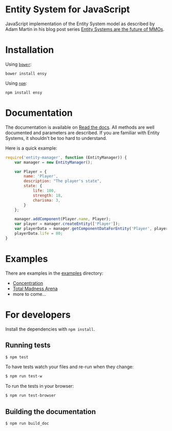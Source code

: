 # Entity System for JavaScript

JavaScript implementation of the Entity System model as described by Adam Martin
in his blog post series [Entity Systems are the future of MMOs](http://t-machine.org/index.php/2009/10/26/entity-systems-are-the-future-of-mmos-part-5/).

# Installation

Using [``bower``](http://bower.io):

```bower install ensy```

Using [``npm``](http://npmjs.com):

```npm install ensy```

# Documentation

The documentation is available on [Read the docs](http://entity-system-js.rtfd.org/). All methods are well documented and parameters are described. If you are familiar with Entity Systems, it shouldn't be too hard to understand.

Here is a quick example:

```javascript
require('entity-manager', function (EntityManager)) {
    var manager = new EntityManager();

    var Player = {
        name: 'Player',
        description: "The player's state",
        state: {
            life: 100,
            strength: 18,
            charisma: 3,
        }
    };

    manager.addComponent(Player.name, Player);
    var player = manager.createEntity(['Player']);
    var playerData = manager.getComponentDataForEntity('Player', player);
    playerData.life = 80;
}
```

# Examples

There are examples in the [examples](https://github.com/adngdb/entity-system-js/tree/master/examples) directory:

* [Concentration](https://github.com/adngdb/entity-system-js/tree/master/examples/concentration)
* [Total Madness Arena](https://github.com/adngdb/nth)
* more to come...

# For developers

Install the dependencies with ``npm install``.

## Running tests

```bash
$ npm test
```

To have tests watch your files and re-run when they change:

```bash
$ npm run test-w
```

To run the tests in your browser:

```bash
$ npm run test-browser
```

## Building the documentation

```bash
$ npm run build_doc
```
